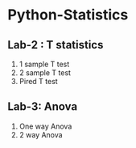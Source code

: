 # Python-Statistics


## Lab-2 : T statistics
1. 1 sample T test
2. 2 sample T test
3. Pired T test

## Lab-3: Anova
1. One way Anova
2. 2 way Anova
